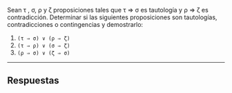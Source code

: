 Sean τ , σ, ρ y ζ proposiciones tales que τ ⇒ σ es tautología y ρ ⇒ ζ es contradicción. Determinar si las siguientes proposiciones son tautologías, contradicciones o contingencias y demostrarlo:
1. `(τ ⇒ σ) ∨ (ρ ⇒ ζ)`
2. `(τ ⇒ ρ) ∨ (σ ⇒ ζ)`
3. `(ρ ⇒ σ) ∨ (ζ ⇒ σ)`

---
## Respuestas
